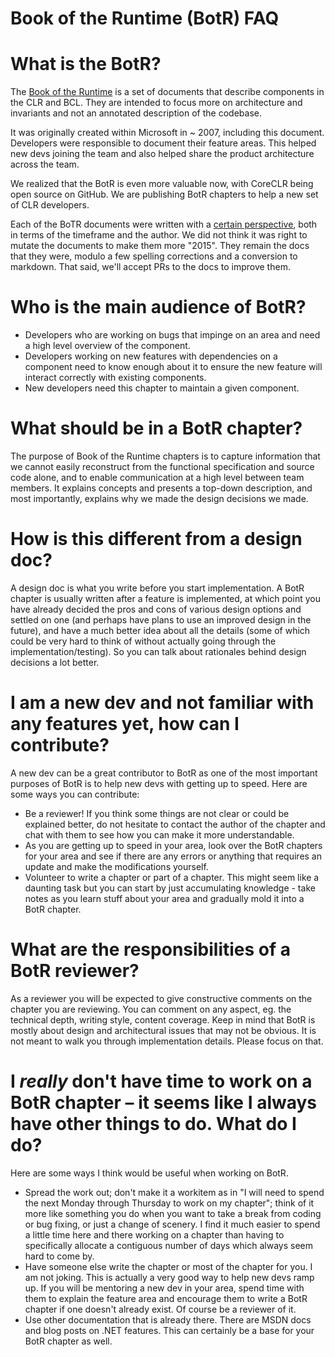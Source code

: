 Book of the Runtime (BotR) FAQ
===

# What is the BotR?

The [Book of the Runtime](https://github.com/dotnet/runtime/blob/main/docs/design/coreclr/botr/README.md) is a set of documents that describe components in the CLR and BCL. They are intended to focus more on architecture and invariants and not an annotated description of the codebase.

It was originally created within Microsoft in ~ 2007, including this document. Developers were responsible to document their feature areas. This helped new devs joining the team and also helped share the product architecture across the team.

We realized that the BotR is even more valuable now, with CoreCLR being open source on GitHub. We are publishing BotR chapters to help a new set of CLR developers.

Each of the BoTR documents were written with a [certain perspective](https://github.com/dotnet/coreclr/pull/115), both in terms of the timeframe and the author. We did not think it was right to mutate the documents to make them more "2015". They remain the docs that they were, modulo a few spelling corrections and a conversion to markdown. That said, we'll accept PRs to the docs to improve them.

# Who is the main audience of BotR?

- Developers who are working on bugs that impinge on an area and need a high level overview of the component.
- Developers working on new features with dependencies on a component need to know enough about it to ensure the new feature will interact correctly with existing components.
- New developers need this chapter to maintain a given component.

# What should be in a BotR chapter?

The purpose of Book of the Runtime chapters is to capture information that we cannot easily reconstruct from the functional specification and source code alone, and to enable communication at a high level between team members. It explains concepts and presents a top-down description, and most importantly, explains why we made the design decisions we made.

# How is this different from a design doc?

A design doc is what you write before you start implementation. A BotR chapter is usually written after a feature is implemented, at which point you have already decided the pros and cons of various design options and settled on one (and perhaps have plans to use an improved design in the future), and have a much better idea about all the details (some of which could be very hard to think of without actually going through the implementation/testing). So you can talk about rationales behind design decisions a lot better.

# I am a new dev and not familiar with any features yet, how can I contribute?

A new dev can be a great contributor to BotR as one of the most important purposes of BotR is to help new devs with getting up to speed. Here are some ways you can contribute:

- Be a reviewer! If you think some things are not clear or could be explained better, do not hesitate to contact the author of the chapter and chat with them to see how you can make it more understandable.
- As you are getting up to speed in your area, look over the BotR chapters for your area and see if there are any errors or anything that requires an update and make the modifications yourself.
- Volunteer to write a chapter or part of a chapter. This might seem like a daunting task but you can start by just accumulating knowledge - take notes as you learn stuff about your area and gradually mold it into a BotR chapter.

# What are the responsibilities of a BotR reviewer?

As a reviewer you will be expected to give constructive comments on the chapter you are reviewing. You can comment on any aspect, eg. the technical depth, writing style, content coverage. Keep in mind that BotR is mostly about design and architectural issues that may not be obvious. It is not meant to walk you through implementation details. Please focus on that.

# I _really_ don't have time to work on a BotR chapter – it seems like I always have other things to do. What do I do?

Here are some ways I think would be useful when working on BotR.

- Spread the work out; don't make it a workitem as in "I will need to spend the next Monday through Thursday to work on my chapter"; think of it more like something you do when you want to take a break from coding or bug fixing, or just a change of scenery. I find it much easier to spend a little time here and there working on a chapter than having to specifically allocate a contiguous number of days which always seem hard to come by.
- Have someone else write the chapter or most of the chapter for you. I am not joking. This is actually a very good way to help new devs ramp up. If you will be mentoring a new dev in your area, spend time with them to explain the feature area and encourage them to write a BotR chapter if one doesn't already exist. Of course be a reviewer of it.
- Use other documentation that is already there. There are MSDN docs and blog posts on .NET features. This can certainly be a base for your BotR chapter as well.
